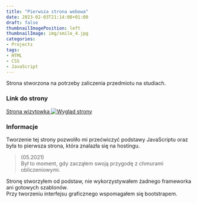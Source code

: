 ```yaml
---
title: "Pierwsza strona webowa"
date: 2023-02-03T21:14:08+01:00
draft: false
thumbnailImagePosition: left
thumbnailImage: img/smile_4.jpg
categories:
- Projects
tags:
- HTML
- CSS
- JavaScript
---
```


Strona stworzona na potrzeby zaliczenia przedmiotu na studiach.

<!--more-->

### Link do strony
[Strona wizytowka
![Wygląd strony](https://i.imgur.com/JzKOlNm.png)
](https://bajcode.000webhostapp.com/index.html)  

### Informacje  
  
Tworzenie tej strony pozwoliło mi przećwiczyć podstawy JavaScriptu oraz była to pierwsza strona, która znalazła się na hostingu.  

> (05.2021)  
Był to moment, gdy zacząłem swoją przygodę z chmurami obliczeniowymi.   

Stronę stworzyłem od podstaw, nie wykorzystywałem żadnego frameworka ani gotowych szablonów.  
Przy tworzeniu interfejsu graficznego wspomagałem się bootstrapem.  